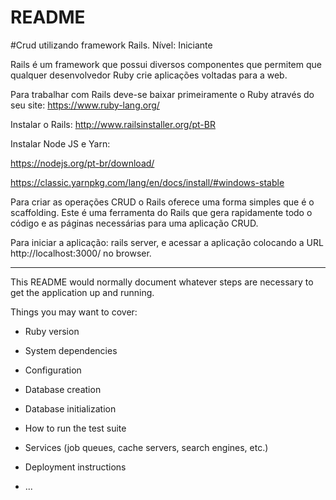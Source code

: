 # README
#Crud utilizando framework Rails.
Nível: Iniciante
 
Rails é um framework que possui diversos componentes que permitem que qualquer desenvolvedor Ruby crie aplicações voltadas para a web.

Para trabalhar com Rails deve-se baixar primeiramente o Ruby através do seu site: https://www.ruby-lang.org/

Instalar o Rails: http://www.railsinstaller.org/pt-BR 

Instalar Node JS e Yarn: 

https://nodejs.org/pt-br/download/

https://classic.yarnpkg.com/lang/en/docs/install/#windows-stable

Para criar as operações CRUD o Rails oferece uma forma simples que é o scaffolding. Este é uma ferramenta do Rails que gera rapidamente todo o código e as páginas necessárias para uma aplicação CRUD.


Para iniciar a aplicação: rails server, e acessar a aplicação colocando a URL http://localhost:3000/ no browser.



----

This README would normally document whatever steps are necessary to get the
application up and running.

Things you may want to cover:

* Ruby version

* System dependencies

* Configuration

* Database creation

* Database initialization

* How to run the test suite

* Services (job queues, cache servers, search engines, etc.)

* Deployment instructions

* ...
